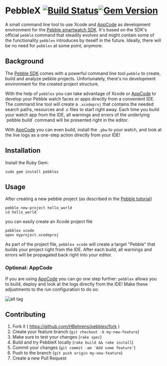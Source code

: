 # PebbleX [![Build Status](https://travis-ci.org/HBehrens/pebblex.png)](https://travis-ci.org/HBehrens/pebblex)[![Gem Version](https://badge.fury.io/rb/pebblex.png)](http://badge.fury.io/rb/pebblex)

A small command line tool to use Xcode and [AppCode][AppCode] as development environment for the [Pebble smartwatch SDK](https://developer.getpebble.com/2/). It's based on the SDK's official `pebble` command that steadily evolves and might contain some of the functionality `pebblex` introduces by iteself in the future. Ideally, there will be no need for `pebblex` at some point, anymore.

## Background

The [Pebble SDK](https://developer.getpebble.com/2/) comes with a powerful command line tool `pebble` to create, build and analyze pebble projects.
Unfortunately, there's no development environment for the created project structure.

With the help of `pebblex` you can take advantage of Xcode or [AppCode][AppCode] to develop your Pebble watch faces or apps directly from a convenient IDE.
The command line tool will create a `.xcodeproj` that contains the needed search paths, resources and .c files to start right away. Each time you build your watch app from the IDE, all warnings and errors of the underlying ´pebble build` command will be presented right in the editor.

With [AppCode][AppCode] you can even build, install the `.pbw` to your watch, and look at the live logs as a one-step action directly from your IDE!

## Installation

Install the Ruby Gem:

    sudo gem install pebblex

## Usage

After creating a new pebble project (as described in the [Pebble tutorial](https://developer.getpebble.com/2/getting-started/hello-world/))

    pebble new-project hello_world
    cd hello_world
    
you can easily create an Xcode project file 

    pebblex xcode
    open myproject.xcodeproj

As part of the project file, `pebblex xcode` will create a target "Pebble" that builds your project right from the IDE. After each build, all warnings and errors will be propagated back right into your editor.

### Optional: AppCode

If you are using [AppCode][AppCode] you can go one step further: `pebblex` allows you to build, deploy and look at the logs directly from the IDE! Make these adjustments to the run configuration to do so:

![alt tag](https://raw.github.com/HBehrens/pebblex/master/images/AppCodeRunConfig.png)

## Contributing

1. Fork it ( https://github.com/HBehrens/pebblex/fork )
2. Create your feature branch (`git checkout -b my-new-feature`)
3. Make sure to test your changes (`rake spec`)
3. Build and try PebbleX locally (`rake build && rake install`)
3. Commit your changes (`git commit -am 'Add some feature'`)
4. Push to the branch (`git push origin my-new-feature`)
5. Create a new Pull Request

[AppCode]: http://www.jetbrains.com/objc/
